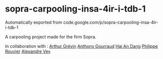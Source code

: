 # sopra-carpooling-insa-4ir-i-tdb-1
Automatically exported from code.google.com/p/sopra-carpooling-insa-4ir-i-tdb-1


A carpooling project made for the firm Sopra.

In collaboration with :
[Arthur Grévin](https://github.com/klezalaise)
[Anthony Gourraud](https://github.com/antho31)
[Hai An Dang](https://github.com/zyzo)
[Philippe Rouvier](https://www.linkedin.com/pub/philippe-rouvier/65/b68/107)
[Alexandre Vey](https://www.linkedin.com/pub/alexandre-vey/71/a23/332)
